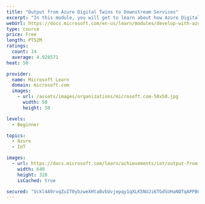 ```yaml
---
title: "Output from Azure Digital Twins to Downstream Services"
excerpt: "In this module, you will get to learn about how Azure Digital twins use event routes to send data to consumers outside the service."
webUrl: https://docs.microsoft.com/en-us/learn/modules/develop-with-azure-digital-twins/route-output-from-azure-digital-twins-to-downstream-services/
type: course
price: Free
length: PT52M
ratings:
  count: 14
  average: 4.928571
heat: 50

provider:
  name: Microsoft Learn
  domain: microsoft.com
  images:
    - url: /assets/images/organizations/microsoft.com-50x50.jpg
      width: 50
      height: 50

levels:
  - Beginner

topics:
  - Azure
  - IoT

images:
  - url: https://docs.microsoft.com/learn/achievements/iot/output-from-adt-to-downstream-services-social.png
    width: 640
    height: 320
    isCached: true

secured: "Vckl4A9rvqZuIT0ybzweXHtaBvbUvjepqy1qXLK5NUJi6TGdSUHaNQTqAPPBCMvF95g0T6uK1S8yb1G4nxRrLUEvzFANF24oCsIh1cVljw+JMisAFfBDA/Rtwxvz/cqHYETMAPJp60wfEe90MqAlUupkQ3zSAtPzeu0tRVMrvkSHSmxp+fxWSQCSV5ezikn5oJgTdp3tjgPv0UyTvjH/gn2xvjIJmEDDMiSYhAvSU14xERgfykBgXramEtFCYI67cdadHhorx6cvHdL/bxu2SYMfym7bpm/JehkkpIiiBQdtm6WGjw9qZEQDj5JZPvnBKo+DKk5sG4BzWpXP6cKimAxrifQI0bCGJLJ9iRhBj6PRtcwCw6eoPlsqsE7cxNPbCkfXdTJEA1prS5UCLxW6KTt1IC4sSjBgk3MECkiDQRI=;74dL/qEgrCKxSzXge91bdQ=="
---
```


